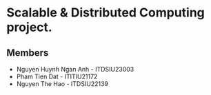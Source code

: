 # Scalable & Distributed Computing project.

## Members

- Nguyen Huynh Ngan Anh - ITDSIU23003
- Pham Tien Dat - ITITIU21172
- Nguyen The Hao - ITDSIU22139
